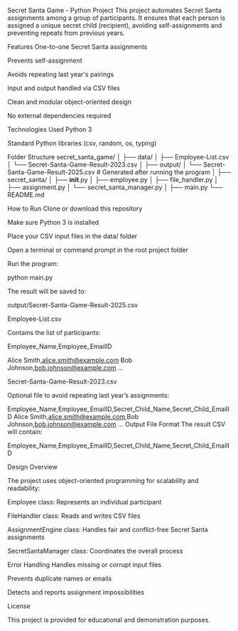 Secret Santa Game - Python Project
This project automates Secret Santa assignments among a group of participants. It ensures that each person is assigned a unique secret child (recipient), avoiding self-assignments and preventing repeats from previous years.

Features
One-to-one Secret Santa assignments

Prevents self-assignment

Avoids repeating last year's pairings

Input and output handled via CSV files

Clean and modular object-oriented design

No external dependencies required

Technologies Used
Python 3

Standard Python libraries (csv, random, os, typing)

Folder Structure
secret_santa_game/
│
├── data/
│   ├── Employee-List.csv
│   └── Secret-Santa-Game-Result-2023.csv
│
├── output/
│   └── Secret-Santa-Game-Result-2025.csv  # Generated after running the program
│
├── secret_santa/
│   ├── __init__.py
│   ├── employee.py
│   ├── file_handler.py
│   ├── assignment.py
│   └── secret_santa_manager.py
│
├── main.py
└── README.md

How to Run
Clone or download this repository

Make sure Python 3 is installed

Place your CSV input files in the data/ folder

Open a terminal or command prompt in the root project folder

Run the program:

python main.py

The result will be saved to:

output/Secret-Santa-Game-Result-2025.csv

Employee-List.csv

Contains the list of participants:

Employee_Name,Employee_EmailID

Alice Smith,alice.smith@example.com
Bob Johnson,bob.johnson@example.com
...

Secret-Santa-Game-Result-2023.csv

Optional file to avoid repeating last year’s assignments:

Employee_Name,Employee_EmailID,Secret_Child_Name,Secret_Child_EmailID
Alice Smith,alice.smith@example.com,Bob Johnson,bob.johnson@example.com
...
Output File Format
The result CSV will contain:


Employee_Name,Employee_EmailID,Secret_Child_Name,Secret_Child_EmailID

Design Overview

The project uses object-oriented programming for scalability and readability:

Employee class: Represents an individual participant

FileHandler class: Reads and writes CSV files

AssignmentEngine class: Handles fair and conflict-free Secret Santa assignments

SecretSantaManager class: Coordinates the overall process

Error Handling
Handles missing or corrupt input files

Prevents duplicate names or emails

Detects and reports assignment impossibilities

License

This project is provided for educational and demonstration purposes.

